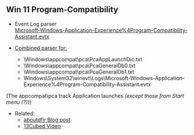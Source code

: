 ## Win 11 Program-Compatibility


- Event Log parser<br>
   [Microsoft-Windows-Application-Experience%4Program-Compatibility-Assistant.evtx]()

- [Combined parser for:](https://aboutdfir.com/new-windows-11-pro-22h2-evidence-of-execution-artifact/)<br>
   - \Windows\appcompat\pca\PcaAppLaunchDic.txt
   - \Windows\appcompat\pca\PcaGeneralDb0.txt
   - \Windows\appcompat\pca\PcaGeneralDb1.txt
   - Windows\System32\winevt\Logs\Microsoft-Windows-Application-Experience%4Program-Compatibility-Assistant.evtx

(The appcompat\pca track Application launches *(except those from Start menu (?))*)

- Related:
  - [aboutdfir Blog post]()
  - [13Cubed Video](https://www.youtube.com/watch?v=rV8aErDj06A)
